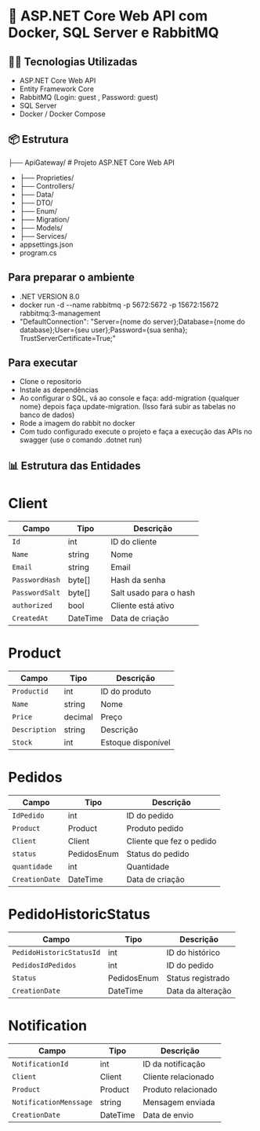 # 🚀 ASP.NET Core Web API com Docker, SQL Server e RabbitMQ

## 🧑‍💻 Tecnologias Utilizadas

- ASP.NET Core Web API
- Entity Framework Core
- RabbitMQ (Login: guest , Password: guest)
- SQL Server
- Docker / Docker Compose

## 📦 Estrutura

├── ApiGateway/             # Projeto ASP.NET Core Web API
-  ├── Proprieties/
-   ├── Controllers/
-   ├── Data/
-   ├── DTO/
-   ├── Enum/
-   ├── Migration/
-   ├── Models/
-   ├── Services/ 
- appsettings.json
- program.cs

## Para preparar o ambiente
- .NET VERSION 8.0
-  docker run -d --name rabbitmq -p 5672:5672 -p 15672:15672 rabbitmq:3-management
- "DefaultConnection": "Server={nome do server};Database={nome do database};User={seu user};Password={sua senha}; TrustServerCertificate=True;"
## Para executar
- Clone o repositorio
- Instale as dependências
- Ao configurar o SQL, vá ao console e faça: add-migration {qualquer nome} depois faça update-migration. (Isso fará subir as tabelas no banco de dados)
- Rode a imagem do rabbit no docker
- Com tudo configurado execute o projeto e faça a execução das APIs no swagger (use o comando .dotnet run)

## 📊 Estrutura das Entidades
# Client

| Campo          | Tipo     | Descrição              |
| -------------- | -------- | ---------------------- |
| `Id`           | int      | ID do cliente          |
| `Name`         | string   | Nome                   |
| `Email`        | string   | Email                  |
| `PasswordHash` | byte\[]  | Hash da senha          |
| `PasswordSalt` | byte\[]  | Salt usado para o hash |
| `authorized`   | bool     | Cliente está ativo     |
| `CreatedAt`    | DateTime | Data de criação        |

# Product
| Campo         | Tipo    | Descrição          |
| ------------- | ------- | ------------------ |
| `Productid`   | int     | ID do produto      |
| `Name`        | string  | Nome               |
| `Price`       | decimal | Preço              |
| `Description` | string  | Descrição          |
| `Stock`       | int     | Estoque disponível |

# Pedidos
| Campo          | Tipo        | Descrição                |
| -------------- | ----------- | ------------------------ |
| `IdPedido`     | int         | ID do pedido             |
| `Product`      | Product     | Produto pedido           |
| `Client`       | Client      | Cliente que fez o pedido |
| `status`       | PedidosEnum | Status do pedido         |
| `quantidade`   | int         | Quantidade               |
| `CreationDate` | DateTime    | Data de criação          |

# PedidoHistoricStatus
| Campo                    | Tipo        | Descrição         |
| ------------------------ | ----------- | ----------------- |
| `PedidoHistoricStatusId` | int         | ID do histórico   |
| `PedidosIdPedidos`       | int         | ID do pedido      |
| `Status`                 | PedidosEnum | Status registrado |
| `CreationDate`           | DateTime    | Data da alteração |

# Notification
| Campo                  | Tipo     | Descrição           |
| ---------------------- | -------- | ------------------- |
| `NotificationId`       | int      | ID da notificação   |
| `Client`               | Client   | Cliente relacionado |
| `Product`              | Product  | Produto relacionado |
| `NotificationMenssage` | string   | Mensagem enviada    |
| `CreationDate`         | DateTime | Data de envio       |



